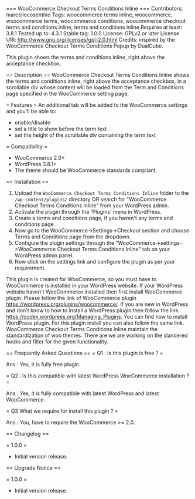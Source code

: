 ===  WooCommerce Checkout Terms Conditions Inline ===
Contributors: marcellocosentino
Tags: woocommerce terms inline, woocommerce, woocommerce terms, woocommerce conditions, woocommerce checkout terms and conditions inline, terms and conditions inline
Requires at least: 3.8.1
Tested up to: 4.3.1
Stable tag: 1.0.0
License: GPLv2 or later
License URI: http://www.gnu.org/licenses/gpl-2.0.html
Credits: inspired by the WooCommerce Checkout Terms Conditions Popup by DualCube.

This plugin shows the terms and conditions inline, right above the acceptance checkbox.

== Description ==
WooCommerce Checkout Terms Conditions Inline shows the terms and conditions inline, right above the acceptance checkbox,
in a scrollable div whose content will be loaded from the Term and Conditions page specified in the WooCommerce setting page.



= Features =
An additional tab will be added to the WooCommerce settings and you'll be able to:
* enable/disable
* set a title to show before the term text
* set the height of the scrollable div containing the term text

= Compatibility =
* WooCommerce 2.0+
* WordPress 3.8.1+
* The theme should be WooCommerce standards compliant.


== Installation ==
1. Upload the `WooCommerce Checkout Terms Conditions Inline` folder to the `/wp-content/plugins/` directory OR search for "WooCommerce Checkout Terms Conditions Inline" from your WordPress admin.
2. Activate the plugin through the 'Plugins' menu in WordPress.
3. Create a terms and conditions page, if you haven't any terms and conditions page.
4. Now go to the WooCommerce->Settings->Checkout section and choose Terms and Conditions page from the dropdown. 
5. Configure the plugin settings through the "WooCommerce->settings->WooCommerce Checkout Terms Conditions Inline" tab on your WordPress admin panel.
6. Now click on the settings link and configure the plugin as per your requirement.

This plugin is created for WooCommerce, so you must have to WooCommerce is installed in your WordPress website. If your WordPress website haven't WooCommerce installed then first install WooCommerce plugin. Please follow the link of WooCommerce plugin https://wordpress.org/plugins/woocommerce/. If you are new in WordPress and don't know to how to install a WordPress plugin then follow the link https://codex.wordpress.org/Managing_Plugins. 
You can  find how to install WordPress plugin. For this plugin install you can also follow the same link.
WooCommerce Checkout Terms Conditions Inline maintain the standardization of woo themes. There are we are working on the slandered hooks and filter for the given functionality.


== Frequently Asked Questions ==
= Q1 : Is this plugin is free ? =

Ans : Yes, it is fully free plugin.

= Q2 : Is this compatible with latest WordPress WooCommerce installation ? =

Ans : Yes, it is fully compatible with latest WordPress and latest WooCommerce.

= Q3 What we require for install this plugin ? =

Ans : You, have to require the WooCommerce >= 2.0.


== Changelog ==

= 1.0.0 =
*  Initial version release.


== Upgrade Notice ==

= 1.0.0 =
*  Initial version release.
